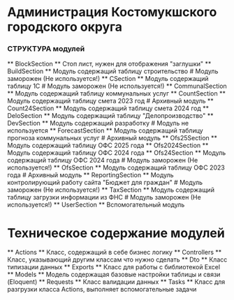 # Администрация Костомукшского городского округа
### СТРУКТУРА модулей

** BlockSection ** Стоп лист, нужен для отображения "заглушки"
** BuildSection ** Модуль содержащий таблицу строительство                      # Модуль заморожен (Не используется!)
** CSection ** Модуль содержащий таблицу 1С                                     # Модуль заморожен (Не используется!)
** CommunalSection ** Модуль содержащий таблицу коммунальных услуг
** CountSection ** Модуль содержащий таблицу смета 2023 год                     # Архивный модуль
** Count24Section ** Модуль содержащий таблицу смета 2024 год
** DeloSection ** Модуль содержащий таблицу "Делопроизводство"
** DevSection ** Модуль содержащий разработку                                   # Модуль не используется
** ForecastSection ** Модуль содержащий таблицу прогноза коммунальных услуг     # Архивный модуль
** Ofs25Section ** Модуль содержащий таблицу ОФС 2025 года
** Ofs2024Section ** Модуль содержащий таблицу ОФС 2024 года
** Ofs24Section ** Модуль содержащий таблицу ОФС 2024 года                      # Модуль заморожен (Не используется!)
** OfsSection ** Модуль содержащий таблицу ОФС 2023 года                        # Архивный модуль
** ReportingSection ** Модуль контролирующий работу сайта "Бюджет для граждан"  # Модуль заморожен (Не используется!)
** TaxSection ** Модуль содержащий таблицу загрузки информации из ФНС           # Модуль заморожен (Не используется!)
** UserSection ** Вспомогательный модуль

# Техническое содержание модулей

** Actions ** Класс, содержащий в себе бизнес логику
** Controllers ** Класс, указывающий другим классам что нужно сделать
** Dto ** Класс типизации данных
** Exports ** Класс для работы с библиотекой Excel
** Models ** Модель содержащая базовые настройки таблицы и связи (Eloquent)
** Requests ** Класс валидации данных
** Tasks ** Класс для разгрузки класса Actions, выполняет вспомогательные задачи